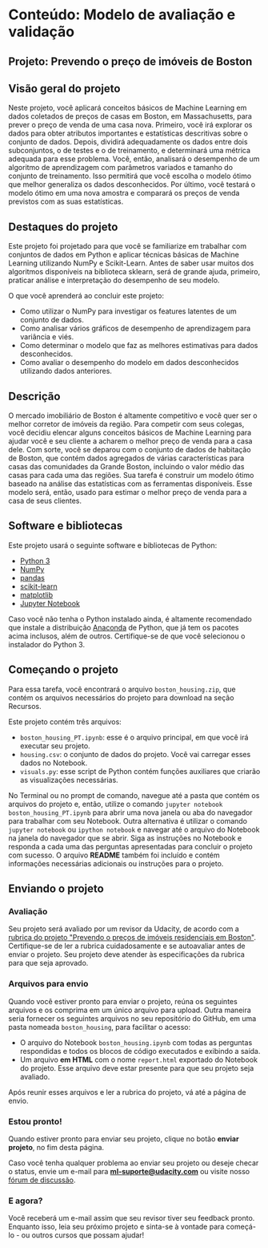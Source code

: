 # Conteúdo: Modelo de avaliação e validação
## Projeto: Prevendo o preço de imóveis de Boston

## Visão geral do projeto
Neste projeto, você aplicará conceitos básicos de Machine Learning em dados coletados de preços de casas em Boston, em Massachusetts, para prever o preço de venda de uma casa nova. Primeiro, você irá explorar os dados para obter atributos importantes  e estatísticas descritivas sobre o conjunto de dados. Depois, dividirá adequadamente os dados entre dois subconjuntos, o de testes e o de treinamento, e determinará uma métrica adequada para esse problema. Você, então, analisará o desempenho de um algoritmo de aprendizagem com parâmetros variados e tamanho do conjunto de treinamento. Isso permitirá que você escolha o modelo ótimo que melhor generaliza os dados desconhecidos. Por último, você testará o modelo ótimo em uma nova amostra e comparará os preços de venda previstos com as suas estatísticas.

## Destaques do projeto
Este projeto foi projetado para que você se familiarize em trabalhar com conjuntos de dados em Python e aplicar técnicas básicas de Machine Learning utilizando NumPy e Scikit-Learn. Antes de saber usar muitos dos algoritmos disponíveis na biblioteca sklearn, será de grande ajuda, primeiro, praticar análise e interpretação do desempenho de seu modelo.

O que você aprenderá ao concluir este projeto:

- Como utilizar o NumPy para investigar os features latentes de um conjunto de dados.
- Como analisar vários gráficos de desempenho de aprendizagem para variância e viés.
- Como determinar o modelo que faz as melhores estimativas para dados desconhecidos.
- Como avaliar o desempenho do modelo em dados desconhecidos utilizando dados anteriores.

## Descrição
O mercado imobiliário de Boston é altamente competitivo e você quer ser o melhor corretor de imóveis da região. Para competir com seus colegas, você decidiu elencar alguns conceitos básicos de Machine Learning para ajudar você e seu cliente a acharem o melhor preço de venda para a casa dele. Com sorte, você se deparou com o conjunto de dados de habitação de Boston, que contém dados agregados de várias características para casas das comunidades da Grande Boston, incluindo o valor médio das casas para cada uma das regiões. Sua tarefa é construir um modelo ótimo baseado na análise das estatísticas com as ferramentas disponíveis. Esse modelo será, então, usado para estimar o melhor preço de venda para a casa de seus clientes.

## Software e bibliotecas
Este projeto usará o seguinte software e bibliotecas de Python:

- [Python 3](https://www.python.org/download)
- [NumPy](http://www.numpy.org/)
- [pandas](http://pandas.pydata.org/)
- [scikit-learn](http://scikit-learn.org/stable/)
- [matplotlib](http://matplotlib.org/)
- [Jupyter Notebook](http://ipython.org/notebook.html)

Caso você não tenha o Python instalado ainda, é altamente recomendado que instale a distribuição [Anaconda](http://continuum.io/downloads) de Python, que já tem os pacotes acima inclusos, além de outros. Certifique-se de que você selecionou o instalador do Python 3.

## Começando o projeto
Para essa tarefa, você encontrará o arquivo `boston_housing.zip`, que contém os arquivos necessários do projeto para download na seção Recursos.

Este projeto contém três arquivos:

- `boston_housing_PT.ipynb`: esse é o arquivo principal, em que você irá executar seu projeto.
- `housing.csv`: o conjunto de dados do projeto. Você vai carregar esses dados no Notebook.
- `visuals.py`: esse script de Python contém funções auxiliares que criarão as visualizações necessárias.

No Terminal ou no prompt de comando, navegue até a pasta que contém os arquivos do projeto e, então, utilize o comando `jupyter notebook boston_housing_PT.ipynb` para abrir uma nova janela ou aba do navegador para trabalhar com seu Notebook. Outra alternativa é utilizar o comando `jupyter notebook` ou `ipython notebook` e navegar até o arquivo do Notebook na janela do navegador que se abrir. Siga as instruções no Notebook e responda a cada uma das perguntas apresentadas para concluir o projeto com sucesso. O arquivo **README** também foi incluído e contém informações necessárias adicionais ou instruções para o projeto.

## Enviando o projeto
### Avaliação
Seu projeto será avaliado por um revisor da Udacity, de acordo com a [rubrica do projeto "Prevendo o preços de imóveis residenciais em Boston"](https://review.udacity.com/#!/rubrics/1686/view). Certifique-se de ler a rubrica cuidadosamente e se autoavaliar antes de enviar o projeto. Seu projeto deve atender às especificações da rubrica para que seja aprovado.

### Arquivos para envio
Quando você estiver pronto para enviar o projeto, reúna os seguintes arquivos e os comprima em um único arquivo para upload. Outra maneira seria fornecer os seguintes arquivos no seu repositório do GitHub, em uma pasta nomeada `boston_housing`, para facilitar o acesso:

- O arquivo do Notebook `boston_housing.ipynb` com todas as perguntas respondidas e todos os blocos de código executados e exibindo a saída.
- Um arquivo **em HTML** com o nome `report.html` exportado do Notebook do projeto. Esse arquivo deve estar presente para que seu projeto seja avaliado.

Após reunir esses arquivos e ler a rubrica do projeto, vá até a página de envio. 

### Estou pronto!
Quando estiver pronto para enviar seu projeto, clique no botão **enviar projeto**, no fim desta página.

Caso você tenha qualquer problema ao enviar seu projeto ou deseje checar o status, envie um e-mail para **ml-suporte@udacity.com** ou visite nosso [fórum de discussão](https://discussions.udacity.com/).

### E agora?
Você receberá um e-mail assim que seu revisor tiver seu feedback pronto. Enquanto isso, leia seu próximo projeto e sinta-se à vontade para começá-lo - ou outros cursos que possam ajudar!